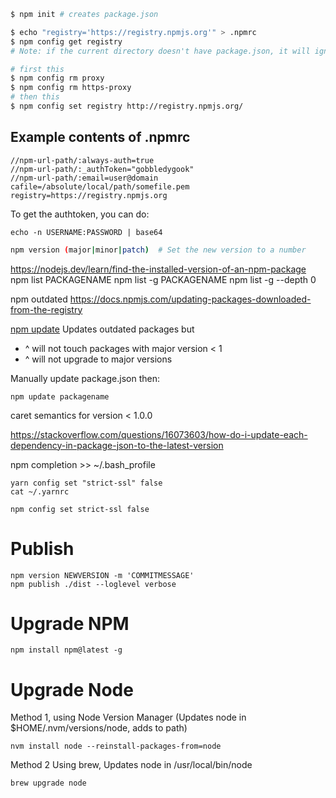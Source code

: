 ```sh
$ npm init # creates package.json
```

```sh
$ echo "registry='https://registry.npmjs.org'" > .npmrc
$ npm config get registry
# Note: if the current directory doesn't have package.json, it will ignore the local .npmrc and may report settings from a higher-level config file, such as user-specific one from ~/.npmrc.
```

```sh
# first this
$ npm config rm proxy
$ npm config rm https-proxy
# then this
$ npm config set registry http://registry.npmjs.org/
```

## Example contents of .npmrc
```
//npm-url-path/:always-auth=true
//npm-url-path/:_authToken="gobbledygook"
//npm-url-path/:email=user@domain
cafile=/absolute/local/path/somefile.pem
registry=https://registry.npmjs.org
```

To get the authtoken, you can do:
```
echo -n USERNAME:PASSWORD | base64
```

```sh
npm version (major|minor|patch)  # Set the new version to a number
```


https://nodejs.dev/learn/find-the-installed-version-of-an-npm-package
npm list PACKAGENAME
npm list -g PACKAGENAME
npm list -g --depth 0


npm outdated
https://docs.npmjs.com/updating-packages-downloaded-from-the-registry

[npm update](https://docs.npmjs.com/cli/v6/commands/npm-update)
Updates outdated packages but
- ^ will not touch packages with major version < 1
- ^ will not upgrade to major versions

Manually update package.json then:
```
npm update packagename
```



caret semantics for version < 1.0.0

https://stackoverflow.com/questions/16073603/how-do-i-update-each-dependency-in-package-json-to-the-latest-version



npm completion >> ~/.bash_profile





```
yarn config set "strict-ssl" false
cat ~/.yarnrc

npm config set strict-ssl false
```

# Publish
```
npm version NEWVERSION -m 'COMMITMESSAGE'
npm publish ./dist --loglevel verbose
```

# Upgrade NPM
```
npm install npm@latest -g
```

# Upgrade Node
Method 1, using Node Version Manager
(Updates node in $HOME/.nvm/versions/node, adds to path)
``` 
nvm install node --reinstall-packages-from=node
```

Method 2
Using brew, Updates node in /usr/local/bin/node
```sh
brew upgrade node
```


